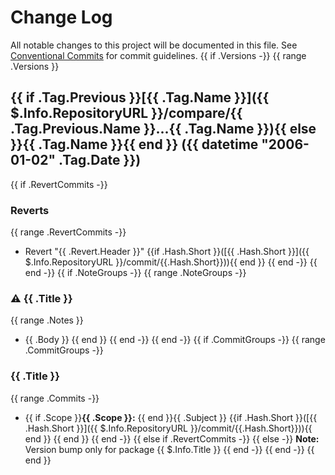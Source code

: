 # Change Log

All notable changes to this project will be documented in this file.
See [Conventional Commits](https://conventionalcommits.org) for commit guidelines.
{{ if .Versions -}}
{{ range .Versions }}
## {{ if .Tag.Previous }}[{{ .Tag.Name }}]({{ $.Info.RepositoryURL }}/compare/{{ .Tag.Previous.Name }}...{{ .Tag.Name }}){{ else }}{{ .Tag.Name }}{{ end }} ({{ datetime "2006-01-02" .Tag.Date }})


{{ if .RevertCommits -}}
### Reverts

{{ range .RevertCommits -}}
* Revert "{{ .Revert.Header }}" {{if .Hash.Short }}([{{ .Hash.Short }}]({{ $.Info.RepositoryURL }}/commit/{{.Hash.Short}})){{ end }}
{{ end -}}
{{ end -}}
{{ if .NoteGroups -}}
{{ range .NoteGroups -}}
### ⚠ {{ .Title }}

{{ range .Notes }}
* {{ .Body }}
{{ end }}
{{ end -}}
{{ end -}}
{{ if .CommitGroups -}}
{{ range .CommitGroups -}}
### {{ .Title }}

{{ range .Commits -}}
* {{ if .Scope }}**{{ .Scope }}:** {{ end }}{{ .Subject }} {{if .Hash.Short }}([{{ .Hash.Short }}]({{ $.Info.RepositoryURL }}/commit/{{.Hash.Short}})){{ end }}
{{ end }}
{{ end -}}
{{ else if .RevertCommits -}}
{{ else -}}
**Note:** Version bump only for package {{ $.Info.Title }}
{{ end -}}
{{ end -}}
{{ end }}